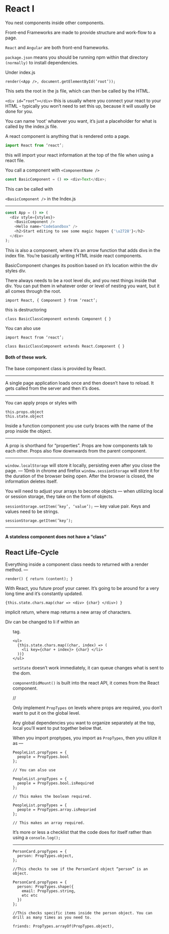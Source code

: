 # React I

You nest components inside other components.

Front-end Frameworks are made to provide structure and work-flow to a page.

`React` and `Angular` are both front-end frameworks.

`package.json` means you should be running npm within that directory `(normally)` to install dependencies.

Under index.js

```JS
render(<App />, document.getElementById(’root’));
```

This sets the root in the js file, which can then be called by the HTML.

`<div id=”root”></div>` this is usually where you connect your react to your HTML - typically you won’t need to set this up, because it will usually be done for you.

You can name ‘root’ whatever you want, it’s just a placeholder for what is called by the index.js file.

A react component is anything that is rendered onto a page.

```js
import React from ‘react’;
```

this will import your react information at the top of the file when using a react file.

You call a component with `<ComponentName />`

```js
const BasicComponent = () => <div>Text</div>;
```

This can be called with

`<BasicComponent />` in the Index.js

---

```js
const App = () => (
  <div style={styles}>
    <BasicComponent />
    <Hello name="CodeSandbox" />
    <h2>Start editing to see some magic happen {'\u2728'}</h2>
  </div>
);
```

This is also a component, where it’s an arrow function that adds divs in the index file. You’re basically writing HTML inside react components.

BasicComponent changes its position based on it’s location within the div styles div.

There always needs to be a root level div, and you nest things inside that div. You can put them in whatever order or level of nesting you want, but it all comes through the root.

```JS
import React, { Component } from ‘react’;
```

this is destructoring

```JS
class BasicClassComponent extends Component { }
```

You can also use

```JS
import React from ‘react’;
```

```JS
class BasicClassComponent extends React.Component { }
```

#### Both of these work.

The base component class is provided by React.

---

A single page application loads once and then doesn’t have to reload. It gets called from the server and then it’s does.

---

You can apply props or styles with

```JS
this.props.object
this.state.object
```

Inside a function component you use curly braces with the name of the prop inside the object.

---

A prop is shorthand for “properties”. Props are how components talk to each other. Props also flow downwards from the parent component.

---

`window.localStorage` will store it locally, persisting even after you close the page. — 10mb in chrome and firefox
`window.sessionStorage` will store it for the duration of the browser being open. After the browser is closed, the information deletes itself.

You will need to adjust your arrays to become objects — when utilizing local or session storage, they take on the form of objects.

`sessionStorage.setItem(’key’, ‘value’);` — key value pair. Keys and values need to be strings.

`sessionStorage.getItem(’key’);`

---

#### A stateless component does not have a “class”

## React Life-Cycle

Everything inside a component class needs to returned with a render method. —

```JS
render() { return (content); }
```

With React, you future proof your career. It’s going to be around for a very long time and it’s constantly updated.

```JS
{this.state.chars.map(char => <div> {char} </div>) }
```

implicit return, where map returns a new array of characters.

Div can be changed to li if within an <ul> tag.

```JS
<ul>
  {this.state.chars.map((char, index) => (
    <li key={char + index}> {char} </li>
  ))}
</ul>
```

`setState` doesn’t work immediately, it can queue changes what is sent to the dom.

`componentDidMount()` is built into the react API, it comes from the React component.

//

Only implement `PropTypes` on levels where props are required, you don’t want to put it on the global level.

Any global dependencies you want to organize separately at the top, local you’ll want to put together below that.

When you import proptypes, you import as `PropTypes`, then you utilize it as —

```JS
PeopleList.propTypes = {
  people = PropTypes.bool
};

// You can also use

PeopleList.propTypes = {
  people = PropTypes.bool.isRequired
};

// This makes the boolean required.

PeopleList.propTypes = {
  people = PropTypes.array.isRequried
};

// This makes an array required.
```

It’s more or less a checklist that the code does for itself rather than using a `console.log();`

---

```JS
PersonCard.propTypes = {
  person: PropTypes.object,
};

//This checks to see if the PersonCard object “person” is an object.

PersonCard.propTypes = {
  person: PropTypes.shape({
    email: PropTypes.string,
    etc etc
  })
};

//This checks specific items inside the person object. You can drill as many times as you need to.

friends: PropTypes.arrayOf(PropTypes.object),
```
